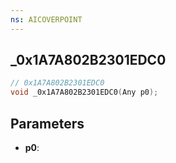 ```yaml
---
ns: AICOVERPOINT
---
```

## _0x1A7A802B2301EDC0

```c
// 0x1A7A802B2301EDC0
void _0x1A7A802B2301EDC0(Any p0);
```

## Parameters
* **p0**:
